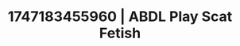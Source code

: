 ---
categories:
- Erotic AI content
- Fantasy kink
- Sapphic desires
- Kinky fairytales
- Safe for work
image: /assets/images/1747183455960.jpg
layout: post
seo:
  description: Featured content with high-quality Scat Fetish, ABDL Play. HD images
    available.
  keywords: Scat Fetish, ABDL Play
  og_image: /assets/images/1747183455960.jpg
  schema_type: VisualArtwork
tags:
- ABDL Play
- '#1747183455960'
- Scat Fetish
title: 1747183455960 | ABDL Play Scat Fetish
---